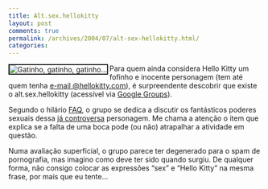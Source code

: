 ```yaml
---
title: Alt.sex.hellokitty
layout: post
comments: true
permalink: /archives/2004/07/alt-sex-hellokitty.html/
categories:
---
```

<img src="//chester.me/img/blig/altsexhellokitty.jpg" border=2 alt="Gatinho, gatinho, gatinho..." align="left">Para quem ainda considera Hello Kitty um fofinho e inocente personagem (tem até quem tenha <a href="http://www.sanriotown.com/login/index.php" >e-mail @hellokitty.com</a>), é surpreendente descobrir que existe o alt.sex.hellokitty (acessível via <a href="http://groups.google.com/groups?hl=en&#038;lr=&#038;ie=UTF-8&#038;group=alt.sex.hello-kitty" >Google Groups</a>).

Segundo o hilário <a href="http://www.angelfire.com/la/carlosmay/AshkFaq3.html" >FAQ</a>, o grupo se dedica a discutir os fantásticos poderes sexuais dessa <a href="//chester.me/200309.html#post_20030915">já controversa</a> personagem. Me chama a atenção o item que explica se a falta de uma boca pode (ou não) atrapalhar a atividade em questão.

Numa avaliação superficial, o grupo parece ter degenerado para o spam de pornografia, mas imagino como deve ter sido quando surgiu. De qualquer forma, não consigo colocar as expressões &#8220;sex&#8221; e &#8220;Hello Kitty&#8221; na mesma frase, por mais que eu tente&#8230;

